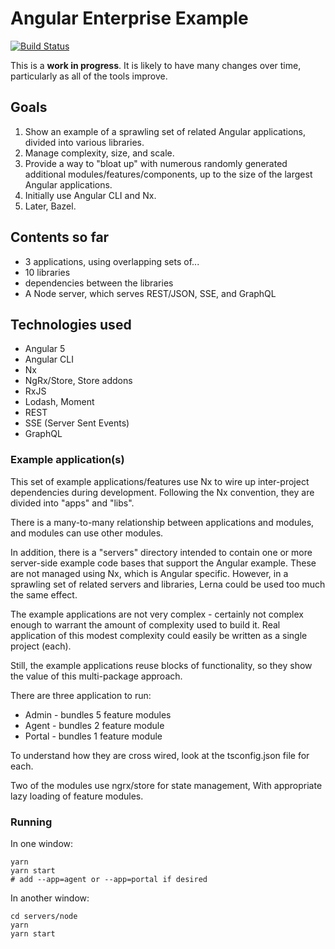 # Angular Enterprise Example

[![Build Status](https://travis-ci.org/OasisDigital/scalable-enterprise-angular.svg?branch=master)](https://travis-ci.org/OasisDigital/scalable-enterprise-angular)

This is a **work in progress**. It is likely to have many changes over time,
particularly as all of the tools improve.

## Goals

1. Show an example of a sprawling set of related Angular applications, divided
   into various libraries.
2. Manage complexity, size, and scale.
3. Provide a way to "bloat up" with numerous randomly generated additional
   modules/features/components, up to the size of the largest Angular
   applications.
4. Initially use Angular CLI and Nx.
5. Later, Bazel.

## Contents so far

* 3 applications, using overlapping sets of...
* 10 libraries
* dependencies between the libraries
* A Node server, which serves REST/JSON, SSE, and GraphQL

## Technologies used

* Angular 5
* Angular CLI
* Nx
* NgRx/Store, Store addons
* RxJS
* Lodash, Moment
* REST
* SSE (Server Sent Events)
* GraphQL

### Example application(s)

This set of example applications/features use Nx to wire up inter-project
dependencies during development. Following the Nx convention, they are divided
into "apps" and "libs".

There is a many-to-many relationship between applications and modules, and
modules can use other modules.

In addition, there is a "servers" directory intended to contain one or more
server-side example code bases that support the Angular example. These are not
managed using Nx, which is Angular specific. However, in a sprawling set of
related servers and libraries, Lerna could be used too much the same effect.

The example applications are not very complex - certainly not complex enough to
warrant the amount of complexity used to build it. Real application of this
modest complexity could easily be written as a single project (each).

Still, the example applications reuse blocks of functionality, so they show the
value of this multi-package approach.

There are three application to run:

* Admin - bundles 5 feature modules
* Agent - bundles 2 feature module
* Portal - bundles 1 feature module

To understand how they are cross wired, look at the tsconfig.json file for each.

Two of the modules use ngrx/store for state management, With appropriate lazy
loading of feature modules.

### Running

In one window:

```
yarn
yarn start
# add --app=agent or --app=portal if desired
```

In another window:

```
cd servers/node
yarn
yarn start
```
